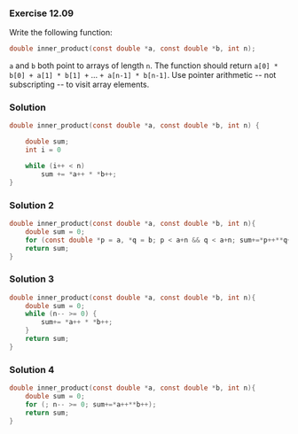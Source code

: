 ### Exercise 12.09
Write the following function:

```c
double inner_product(const double *a, const double *b, int n);
```

`a` and `b` both point to arrays of length `n`. The function should return
`a[0] * b[0] + a[1] * b[1] +` ... `+ a[n-1] * b[n-1]`. Use pointer arithmetic --
not subscripting -- to visit array elements.

### Solution

```c
double inner_product(const double *a, const double *b, int n) {

    double sum;
    int i = 0

    while (i++ < n)
        sum += *a++ * *b++;
}
```
### Solution 2
```c
double inner_product(const double *a, const double *b, int n){
    double sum = 0;
    for (const double *p = a, *q = b; p < a+n && q < a+n; sum+=*p++**q++);
    return sum;
}
```
### Solution 3

```c
double inner_product(const double *a, const double *b, int n){
    double sum = 0;
    while (n-- >= 0) {
        sum+= *a++ * *b++;
    }
    return sum;
}
```
### Solution 4
```c
double inner_product(const double *a, const double *b, int n){
    double sum = 0;
    for (; n-- >= 0; sum+=*a++**b++);
    return sum;
}
```
